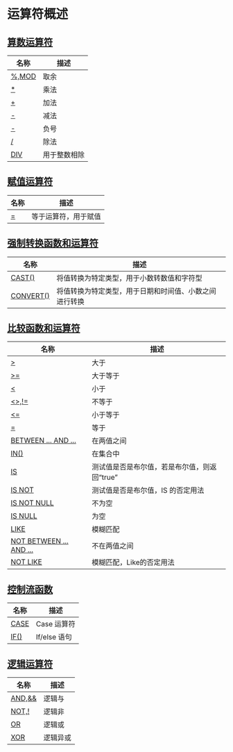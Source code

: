 # **运算符概述**

## [**算数运算符**](operators/arithmetic-operators/arithmetic-operators-overview.md)

| 名称 | 描述|
|---|-----|
| [%,MOD](operators/arithmetic-operators/mod.md) | 取余 |
| [*](operators/arithmetic-operators/multiplication.md) | 乘法 |
| [+](operators/arithmetic-operators/addition.md) | 加法 |
| [-](operators/arithmetic-operators/minus.md) | 减法 |
| [-](operators/arithmetic-operators/unary-minus.md) | 负号 |
| [/](operators/arithmetic-operators/division.md) | 除法 |
| [DIV](operators/arithmetic-operators/div.md) | 用于整数相除 |

## [**赋值运算符**](operators/assignment-operators/assignment-operators-overview.md)

| 名称 | 描述|
|---|-----|
| [=](operators/assignment-operators/equal.md) | 等于运算符，用于赋值 |

## [**强制转换函数和运算符**](operators/cast-functions-and-operators/cast-functions-and-operators-overview.md)

| 名称 | 描述|
|---|-----|
| [CAST()](operators/cast-functions-and-operators/cast.md) | 将值转换为特定类型，用于小数转数值和字符型 |
| [CONVERT()](operators/cast-functions-and-operators/convert.md) | 将值转换为特定类型，用于日期和时间值、小数之间进行转换 |

## [**比较函数和运算符**](operators/comparison-functions-and-operators/comparison-functions-and-operators-overview.md)

| 名称 | 描述|
|---|-----|
| [>](operators/comparison-functions-and-operators/greater-than.md) | 大于 |
| [>=](operators/comparison-functions-and-operators/greater-than-or-equal.md) | 大于等于 |
| [<](operators/comparison-functions-and-operators/less-than.md) | 小于 |
| [<>,!=](operators/comparison-functions-and-operators/not-equal.md) | 不等于 |
| [<=](operators/comparison-functions-and-operators/less-than-or-equal.md) | 小于等于 |
| [=](operators/comparison-functions-and-operators/assign-equal.md) | 等于 |
| [BETWEEN ... AND ...](operators/comparison-functions-and-operators/between.md) | 在两值之间 |
| [IN()](operators/comparison-functions-and-operators/in.md) | 在集合中 |
| [IS](operators/comparison-functions-and-operators/is.md) | 测试值是否是布尔值，若是布尔值，则返回“true” |
| [IS NOT](operators/comparison-functions-and-operators/is-not.md) | 测试值是否是布尔值，IS 的否定用法 |
| [IS NOT NULL](operators/comparison-functions-and-operators/is-not-null.md) | 不为空 |
| [IS NULL](operators/comparison-functions-and-operators/is-null.md) | 为空 |
| [LIKE](operators/comparison-functions-and-operators/like.md) | 模糊匹配 |
| [NOT BETWEEN ... AND ...](operators/comparison-functions-and-operators/not-between.md) | 不在两值之间 |
| [NOT LIKE](operators/comparison-functions-and-operators/not-like.md) | 模糊匹配，Like的否定用法 |

## [**控制流函数**](operators/flow-control-functions/flow-control-functions-overview.md)

| 名称 | 描述|
|---|-----|
| [CASE](operators/flow-control-functions/case.md) | Case 运算符 |
| [IF()](operators/flow-control-functions/function_if.md) | If/else 语句 |

## [**逻辑运算符**](operators/logical-operators/logical-operators-overview.md)

| 名称 | 描述|
|---|-----|
| [AND,&&](operators/logical-operators/and.md) | 逻辑与 |
| [NOT,!](operators/logical-operators/not.md) | 逻辑非 |
| [OR](operators/logical-operators/or.md) | 逻辑或 |
| [XOR](operators/logical-operators/xor.md) | 逻辑异或 |
